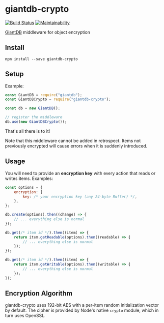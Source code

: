 # giantdb-crypto

[![Build Status](https://travis-ci.org/meyfa/giantdb-crypto.svg?branch=master)](https://travis-ci.org/meyfa/giantdb-crypto)
[![Maintainability](https://api.codeclimate.com/v1/badges/961375c3057ac63be2ad/maintainability)](https://codeclimate.com/github/meyfa/giantdb-crypto/maintainability)

[GiantDB](https://github.com/meyfa/giantdb) middleware for object encryption

## Install

```
npm install --save giantdb-crypto
```

## Setup

Example:

```javascript
const GiantDB = require("giantdb");
const GiantDBCrypto = require("giantdb-crypto");

const db = new GiantDB();

// register the middleware
db.use(new GiantDBCrypto());
```

That's all there is to it!

Note that this middleware cannot be added in retrospect. Items not previously
encrypted will cause errors when it is suddenly introduced.

## Usage

You will need to provide an **encryption key** with every action that reads or
writes items. Examples:

```javascript
const options = {
    encryption: {
        key: /* your encryption key (any 24-byte Buffer) */,
    },
};

db.create(options).then((change) => {
    // ... everything else is normal
});

db.get(/* item id */).then((item) => {
    return item.getReadable(options).then((readable) => {
        // ... everything else is normal
    });
});

db.get(/* item id */).then((item) => {
    return item.getWritable(options).then((writable) => {
        // ... everything else is normal
    });
});
```

## Encryption Algorithm

giantdb-crypto uses 192-bit AES with a per-item random initialization vector
by default. The cipher is provided by Node's native `crypto` module, which in
turn uses OpenSSL.
